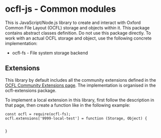 # ocfl-js - Common modules
This is JavaScript/Node.js library to create and interact with Oxford Common File Layout (OCFL) storage and objects within it. 
This package contains abstract classes definition. Do not use this package directly. To work with an actual OCFL storage and object, use the following concrete implementation:
* ocfl-fs - File system storage backend

## Extensions
This library by default includes all the community extensions defined in the [OCFL Community Extensions page](https://github.com/OCFL/extensions). The implementation is organised in the ocfl-extensions package. 

To implement a local extension in this library, first follow the description in that page, then create a function like in the following example:

    const ocfl = require(ocfl-fs);
    ocfl.extensions['9999-local-test'] = function (Storage, Object) {

       
    }

